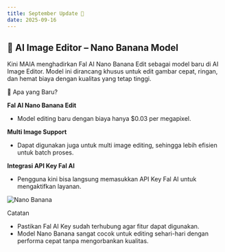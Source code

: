 ```yaml
---
title: September Update 🍌
date: 2025-09-16   
---
```


## 🎨 AI Image Editor – Nano Banana Model

Kini MAIA menghadirkan Fal AI Nano Banana Edit sebagai model baru di AI Image Editor.
Model ini dirancang khusus untuk edit gambar cepat, ringan, dan hemat biaya dengan kualitas yang tetap tinggi.

🚀 Apa yang Baru?

**Fal AI Nano Banana Edit**
- Model editing baru dengan biaya hanya $0.03 per megapixel.

**Multi Image Support**
- Dapat digunakan juga untuk multi image editing, sehingga lebih efisien untuk batch proses.

**Integrasi API Key Fal AI**
- Pengguna kini bisa langsung memasukkan API Key Fal AI untuk mengaktifkan layanan.

![Nano Banana](https://res.cloudinary.com/moyadev/image/upload/v1758083716/maia/releases/nano-banana_d1e06n.jpg)


Catatan
- Pastikan Fal AI Key sudah terhubung agar fitur dapat digunakan.
- Model Nano Banana sangat cocok untuk editing sehari-hari dengan performa cepat tanpa mengorbankan kualitas.
